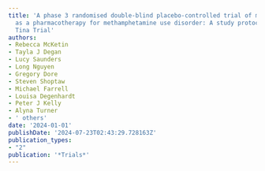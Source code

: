 ```yaml
---
title: 'A phase 3 randomised double-blind placebo-controlled trial of mirtazapine
  as a pharmacotherapy for methamphetamine use disorder: A study protocol for the
  Tina Trial'
authors:
- Rebecca McKetin
- Tayla J Degan
- Lucy Saunders
- Long Nguyen
- Gregory Dore
- Steven Shoptaw
- Michael Farrell
- Louisa Degenhardt
- Peter J Kelly
- Alyna Turner
- ' others'
date: '2024-01-01'
publishDate: '2024-07-23T02:43:29.728163Z'
publication_types:
- "2"
publication: '*Trials*'
---
```

